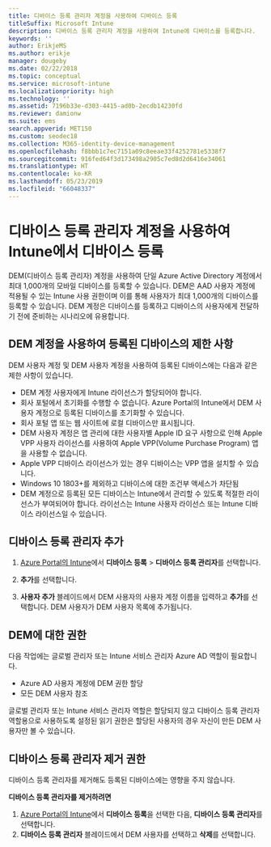 ```yaml
---
title: 디바이스 등록 관리자 계정을 사용하여 디바이스 등록
titleSuffix: Microsoft Intune
description: 디바이스 등록 관리자 계정을 사용하여 Intune에 디바이스를 등록합니다.
keywords: ''
author: ErikjeMS
ms.author: erikje
manager: dougeby
ms.date: 02/22/2018
ms.topic: conceptual
ms.service: microsoft-intune
ms.localizationpriority: high
ms.technology: ''
ms.assetid: 7196b33e-d303-4415-ad0b-2ecdb14230fd
ms.reviewer: damionw
ms.suite: ems
search.appverid: MET150
ms.custom: seodec18
ms.collection: M365-identity-device-management
ms.openlocfilehash: f8bbb1c7ec7151a09c8eeae33f4252781e5338f7
ms.sourcegitcommit: 916fed64f3d173498a2905c7ed8d2d6416e34061
ms.translationtype: HT
ms.contentlocale: ko-KR
ms.lasthandoff: 05/23/2019
ms.locfileid: "66048337"
---
```

# <a name="enroll-devices-in-intune-by-using-a-device-enrollment-manager-account"></a>디바이스 등록 관리자 계정을 사용하여 Intune에서 디바이스 등록

DEM(디바이스 등록 관리자) 계정을 사용하여 단일 Azure Active Directory 계정에서 최대 1,000개의 모바일 디바이스를 등록할 수 있습니다. DEM은 AAD 사용자 계정에 적용될 수 있는 Intune 사용 권한이며 이를 통해 사용자가 최대 1,000개의 디바이스를 등록할 수 있습니다. DEM 계정은 디바이스를 등록하고 디바이스의 사용자에게 전달하기 전에 준비하는 시나리오에 유용합니다.

## <a name="limitations-of-devices-that-are-enrolled-with-a-dem-account"></a>DEM 계정을 사용하여 등록된 디바이스의 제한 사항

DEM 사용자 계정 및 DEM 사용자 계정을 사용하여 등록된 디바이스에는 다음과 같은 제한 사항이 있습니다.

  - DEM 계정 사용자에게 Intune 라이선스가 할당되어야 합니다.
  - 회사 포털에서 초기화를 수행할 수 없습니다. Azure Portal의 Intune에서 DEM 사용자 계정으로 등록된 디바이스를 초기화할 수 있습니다.
  - 회사 포털 앱 또는 웹 사이트에 로컬 디바이스만 표시됩니다.
  - DEM 사용자 계정은 앱 관리에 대한 사용자별 Apple ID 요구 사항으로 인해 Apple VPP 사용자 라이선스를 사용하여 Apple VPP(Volume Purchase Program) 앱을 사용할 수 없습니다.
  - Apple VPP 디바이스 라이선스가 있는 경우 디바이스는 VPP 앱을 설치할 수 있습니다.
  - Windows 10 1803+를 제외하고 디바이스에 대한 조건부 액세스가 차단됨
  - DEM 계정으로 등록된 모든 디바이스는 Intune에서 관리할 수 있도록 적절한 라이선스가 부여되어야 합니다. 라이선스는 Intune 사용자 라이선스 또는 Intune 디바이스 라이선스일 수 있습니다.



## <a name="add-a-device-enrollment-manager"></a>디바이스 등록 관리자 추가

1.  [Azure Portal의 Intune](https://aka.ms/intuneportal)에서 **디바이스 등록** > **디바이스 등록 관리자**를 선택합니다.

2.  **추가**를 선택합니다.

3.  **사용자 추가** 블레이드에서 DEM 사용자의 사용자 계정 이름을 입력하고 **추가**를 선택합니다. DEM 사용자가 DEM 사용자 목록에 추가됩니다.

## <a name="permissions-for-dem"></a>DEM에 대한 권한

다음 작업에는 글로벌 관리자 또는 Intune 서비스 관리자 Azure AD 역할이 필요합니다.
- Azure AD 사용자 계정에 DEM 권한 할당
- 모든 DEM 사용자 참조

글로벌 관리자 또는 Intune 서비스 관리자 역할은 할당되지 않고 디바이스 등록 관리자 역할용으로 사용하도록 설정된 읽기 권한은 할당된 사용자의 경우 자신이 만든 DEM 사용자만 볼 수 있습니다.


## <a name="remove-device-enrollment-manager-permissions"></a>디바이스 등록 관리자 제거 권한

디바이스 등록 관리자를 제거해도 등록된 디바이스에는 영향을 주지 않습니다.

**디바이스 등록 관리자를 제거하려면**

1. [Azure Portal의 Intune](https://aka.ms/intuneportal)에서 **디바이스 등록**을 선택한 다음, **디바이스 등록 관리자**를 선택합니다.
2. **디바이스 등록 관리자** 블레이드에서 DEM 사용자를 선택하고 **삭제**를 선택합니다.

